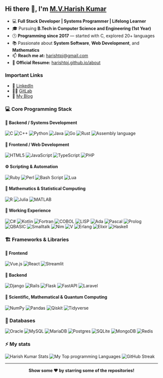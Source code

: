 ## Hi there 👋, I'm [M.V.Harish Kumar](https://github.com/harishtpj)

- 💻 **Full Stack Developer | Systems Programmer | Lifelong Learner**
- 🎓 Pursuing **B.Tech in Computer Science and Engineering (1st Year)**
- 🕓 **Programming since 2017** — started with C, explored 20+ languages
- 📚 Passionate about **System Software**, **Web Development**, and **Mathematics**
- 📫 **Reach me at:** [harishtpj@gmail.com](mailto:harishtpj@gmail.com)
- 📝 **Official Resume:** [harishtpj.github.io/about](https://harishtpj.github.io/about)

### Important Links

- 💼 [LinkedIn](https://www.linkedin.com/in/harishtpj/)
- 🧑‍💻 [GitLab](https://gitlab.com/harishtpj)
- 📝 [My Blog](https://harishtpj.github.io/)

### 💻 Core Programming Stack

#### 🧩 Backend / Systems Development

![C](https://img.shields.io/badge/c-%2300599C.svg?style=for-the-badge&logo=c&logoColor=white)
![C++](https://img.shields.io/badge/c++-%2300599C.svg?style=for-the-badge&logo=c%2B%2B&logoColor=white)
![Python](https://img.shields.io/badge/python-3670A0?style=for-the-badge&logo=python&logoColor=ffdd54)
![Java](https://img.shields.io/badge/java-%23ED8B00.svg?style=for-the-badge&logo=openjdk&logoColor=white)
![Go](https://img.shields.io/badge/go-%2300ADD8.svg?style=for-the-badge&logo=go&logoColor=white)
![Rust](https://img.shields.io/badge/rust-%23000000.svg?style=for-the-badge&logo=rust&logoColor=white)
![Assembly language](https://img.shields.io/badge/assembly%20language-007AAC?style=for-the-badge\&logo=assemblyscript\&logoColor=white)

#### 🎨 Frontend / Web Development

![HTML5](https://img.shields.io/badge/html5-%23E34F26.svg?style=for-the-badge&logo=html5&logoColor=white)
![JavaScript](https://img.shields.io/badge/javascript-%23323330.svg?style=for-the-badge&logo=javascript&logoColor=%23F7DF1E)
![TypeScript](https://img.shields.io/badge/typescript-%23007ACC.svg?style=for-the-badge&logo=typescript&logoColor=white)
![PHP](https://img.shields.io/badge/php-%23777BB4.svg?style=for-the-badge&logo=php&logoColor=white)

#### ⚙️ Scripting & Automation

![Ruby](https://img.shields.io/badge/ruby-%23CC342D.svg?style=for-the-badge&logo=ruby&logoColor=white)
![Perl](https://img.shields.io/badge/Perl-0073A1.svg?style=for-the-badge&logo=Perl&logoColor=white)
![Bash Script](https://img.shields.io/badge/bash_script-%23121011.svg?style=for-the-badge&logo=gnu-bash&logoColor=white)
![Lua](https://img.shields.io/badge/lua-%232C2D72.svg?style=for-the-badge&logo=lua&logoColor=white)

#### 📐 Mathematics & Statistical Computing

![R](https://img.shields.io/badge/r-%23276DC3.svg?style=for-the-badge&logo=r&logoColor=white)
![Julia](https://img.shields.io/badge/-Julia-9558B2?style=for-the-badge&logo=julia&logoColor=white)
![MATLAB](https://img.shields.io/badge/MATLAB-darkblue?style=for-the-badge&logo=octave&logoColor=fcd683)

#### 🧠 Working Experience
![C#](https://img.shields.io/badge/c%23-%23239120.svg?style=for-the-badge&logo=csharp&logoColor=white)
![Kotlin](https://img.shields.io/badge/kotlin-%237F52FF.svg?style=for-the-badge&logo=kotlin&logoColor=white)
![Fortran](https://img.shields.io/badge/Fortran-%23734F96.svg?style=for-the-badge&logo=fortran&logoColor=white)
![COBOL](https://img.shields.io/badge/COBOL-A8B9CC?style=for-the-badge&logo=cobol&logoColor=white)
![LISP](https://img.shields.io/badge/LISP-%23Clojure.svg?style=for-the-badge&logo=Clojure&logoColor=Clojure)
![Ada](https://img.shields.io/badge/Ada-000000.svg?style=for-the-badge&logo=Ada&logoColor=white)
![Pascal](https://img.shields.io/badge/Pascal-EE1F35?style=for-the-badge&logo=delphi&logoColor=white)
![Prolog](https://img.shields.io/badge/Prolog-00B0D8?style=for-the-badge&logo=probot&logoColor=white)
![QBASIC](https://img.shields.io/badge/QBASIC-512BD4?style=for-the-badge&logo=qbasic&logoColor=white)
![Smalltalk](https://img.shields.io/badge/SmallTalk-60B932?style=for-the-badge&logo=harbor&logoColor=white)
![Nim](https://img.shields.io/badge/nim-%23FFE953.svg?style=for-the-badge&logo=nim&logoColor=white)
![V](https://img.shields.io/badge/V-purple?style=for-the-badge&logo=v&logoColor=white)
![Erlang](https://img.shields.io/badge/Erlang-A90533.svg?style=for-the-badge&logo=Erlang&logoColor=white)
![Elixir](https://img.shields.io/badge/elixir-%234B275F.svg?style=for-the-badge&logo=elixir&logoColor=white)
![Haskell](https://img.shields.io/badge/Haskell-5e5086?style=for-the-badge&logo=haskell&logoColor=white)

### 🏗️ Frameworks & Libraries

#### 🎨 Frontend

![Vue.js](https://img.shields.io/badge/vuejs-%2335495e.svg?style=for-the-badge&logo=vuedotjs&logoColor=%234FC08D)
![React](https://img.shields.io/badge/react-%2320232a.svg?style=for-the-badge&logo=react&logoColor=%2361DAFB)
![Streamlit](https://img.shields.io/badge/Streamlit-%23FE4B4B.svg?style=for-the-badge&logo=streamlit&logoColor=white)

#### 🧩 Backend

![Django](https://img.shields.io/badge/django-%23092E20.svg?style=for-the-badge&logo=django&logoColor=white)
![Rails](https://img.shields.io/badge/rails-%23CC0000.svg?style=for-the-badge&logo=ruby-on-rails&logoColor=white)
![Flask](https://img.shields.io/badge/flask-%23000.svg?style=for-the-badge&logo=flask&logoColor=white)
![FastAPI](https://img.shields.io/badge/fastapi-109989?style=for-the-badge&logo=FASTAPI&logoColor=white)
![Laravel](https://img.shields.io/badge/laravel-%23FF2D20.svg?style=for-the-badge&logo=laravel&logoColor=white)

#### 🧠 Scientific, Mathematical & Quantum Computing

![NumPy](https://img.shields.io/badge/numpy-%23013243.svg?style=for-the-badge&logo=numpy&logoColor=white)
![Pandas](https://img.shields.io/badge/pandas-%23150458.svg?style=for-the-badge&logo=pandas&logoColor=white)
![Qiskit](https://img.shields.io/badge/Qiskit-%236929C4.svg?style=for-the-badge&logo=Qiskit&logoColor=white)
![Tidyverse](https://img.shields.io/badge/Tidyverse-1A162D.svg?style=for-the-badge&logo=Tidyverse&logoColor=white)

### 💾 Databases

![Oracle](https://img.shields.io/badge/oracle-F80000?style=for-the-badge&logo=oracle&logoColor=white)
![MySQL](https://img.shields.io/badge/mysql-%2300f.svg?style=for-the-badge&logo=mysql&logoColor=white)
![MariaDB](https://img.shields.io/badge/MariaDB-003545?style=for-the-badge&logo=mariadb&logoColor=white)
![Postgres](https://img.shields.io/badge/postgres-%23316192.svg?style=for-the-badge&logo=postgresql&logoColor=white)
![SQLite](https://img.shields.io/badge/sqlite-%2307405e.svg?style=for-the-badge&logo=sqlite&logoColor=white)
![MongoDB](https://img.shields.io/badge/MongoDB-%234ea94b.svg?style=for-the-badge&logo=mongodb&logoColor=white)
![Redis](https://img.shields.io/badge/redis-%23DD0031.svg?style=for-the-badge&logo=redis&logoColor=white)

### ⚡ My stats
![Harish Kumar Stats](https://github-readme-stats.vercel.app/api?username=harishtpj&show_icons=true)
![My Top programming Languages](https://github-readme-stats.vercel.app/api/top-langs/?username=harishtpj&layout=compact&langs_count=10)
![GitHub Streak](https://github-readme-streak-stats.herokuapp.com/?user=harishtpj)

---
<div align="center">
<b>Show some ❤️ by starring some of the repositories!</b>
</div>

